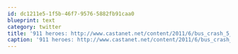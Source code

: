 ```yaml
---
id: dc1211e5-1f5b-46f7-9576-5882fb91caa0
blueprint: text
category: twitter
title: '911 heroes: http://www.castanet.net/content/2011/6/bus_crash_5_gallery_74.jpg'
caption: '911 heroes: http://www.castanet.net/content/2011/6/bus_crash_5_gallery_74.jpg'
---
```

